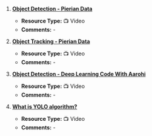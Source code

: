 1. [**Object Detection - Pierian Data**](https://www.youtube.com/watch?v=xyGk_TUYEpA&list=PLBeP_p-EQoiC5F4E3i0LafCoXbG6BOwo5)
   - **Resource Type:** 📺 Video
   - **Comments:** -

2. [**Object Tracking - Pierian Data**](https://www.youtube.com/watch?v=hidswSlR0M0&list=PLBeP_p-EQoiCSgUCTdvd5XwKgwHkfBzjt)
   - **Resource Type:** 📺 Video
   - **Comments:** -

3. [**Object Detection - Deep Learning Code With Aarohi**](https://www.youtube.com/playlist?list=PLv8Cp2NvcY8ATPRk4LycJWr5YWB_svhrW)
   - **Resource Type:** 📺 Video
   - **Comments:** -

4. [**What is YOLO algorithm?**](https://www.youtube.com/watch?v=ag3DLKsl2vk)
   - **Resource Type:** 📺 Video
   - **Comments:** -
